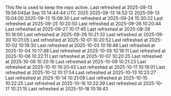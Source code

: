 This file is used to keep the repo active.
Last refreshed at 2025-09-13 19:56:04Sat Sep 13 14:44:44 UTC 2025
2025-09-13 14:52:12
2025-09-13 15:04:00
2025-09-13 15:08:30
Last refreshed at 2025-09-24 15:30:22
Last refreshed at 2025-09-25 10:20:50
Last refreshed at 2025-09-26 10:20:44
Last refreshed at 2025-09-27 10:17:45
Last refreshed at 2025-09-28 10:18:00
Last refreshed at 2025-09-29 10:21:32
Last refreshed at 2025-09-30 10:21:05
Last refreshed at 2025-10-01 10:20:52
Last refreshed at 2025-10-02 10:19:30
Last refreshed at 2025-10-03 10:19:48
Last refreshed at 2025-10-04 10:17:48
Last refreshed at 2025-10-05 10:18:11
Last refreshed at 2025-10-06 10:22:11
Last refreshed at 2025-10-07 10:20:25
Last refreshed at 2025-10-08 10:20:18
Last refreshed at 2025-10-09 10:21:23
Last refreshed at 2025-10-10 10:20:43
Last refreshed at 2025-10-11 10:18:01
Last refreshed at 2025-10-12 10:17:54
Last refreshed at 2025-10-13 10:23:27
Last refreshed at 2025-10-14 10:21:09
Last refreshed at 2025-10-15 10:22:25
Last refreshed at 2025-10-16 10:22:39
Last refreshed at 2025-10-17 10:21:15
Last refreshed at 2025-10-18 10:18:43
